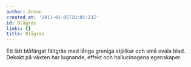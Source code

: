 ```yaml
---
author: Anton
created_at: '2011-01-05T20:05:23Z'
id: Blågräs
links: {}
title: Blågräs
---
```


Ett lätt blåfärgat fältgräs med långa greniga stjälkar och små ovala blad. Dekokt på växten har
lugnande, effekt och hallucinogena egenskaper.
